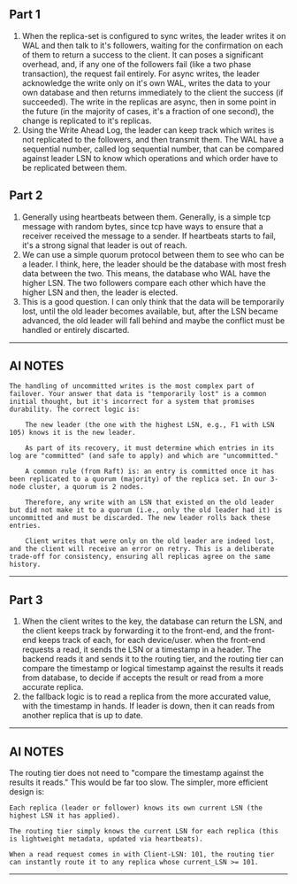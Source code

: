 ## Part 1

1. When the replica-set is configured to sync writes, the leader writes it on WAL and then talk to it's followers, waiting for the confirmation on each of them to return a success to the client. It can poses a significant overhead, and, if any one of the followers fail (like a two phase transaction), the request fail entirely. For async writes, the leader acknowledge the write only on it's own WAL, writes the data to your own database and then returns immediately to the client the success (if succeeded). The write in the replicas are async, then in some point in the future (in the majority of cases, it's a fraction of one second), the change is replicated to it's replicas.
2. Using the Write Ahead Log, the leader can keep track which writes is not replicated to the followers, and then transmit them. The WAL have a sequential number, called log sequential number, that can be compared against leader LSN to know which operations and which order have to be replicated between them.

## Part 2

1. Generally using heartbeats between them. Generally, is a simple tcp message with random bytes, since tcp have ways to ensure that a receiver received the message to a sender. If heartbeats starts to fail, it's a strong signal that leader is out of reach.
2. We can use a simple quorum protocol between them to see who can be a leader. I think, here, the leader should be the database with most fresh data between the two. This means, the database who WAL have the higher LSN. The two followers compare each other which have the higher LSN and then, the leader is elected.
3. This is a good question. I can only think that the data will be temporarily lost, until the old leader becomes available, but, after the LSN became advanced, the old leader will fall behind and maybe the conflict must be handled or entirely discarted.

---

## AI NOTES

    The handling of uncommitted writes is the most complex part of failover. Your answer that data is "temporarily lost" is a common initial thought, but it's incorrect for a system that promises durability. The correct logic is:

        The new leader (the one with the highest LSN, e.g., F1 with LSN 105) knows it is the new leader.

        As part of its recovery, it must determine which entries in its log are "committed" (and safe to apply) and which are "uncommitted."

        A common rule (from Raft) is: an entry is committed once it has been replicated to a quorum (majority) of the replica set. In our 3-node cluster, a quorum is 2 nodes.

        Therefore, any write with an LSN that existed on the old leader but did not make it to a quorum (i.e., only the old leader had it) is uncommitted and must be discarded. The new leader rolls back these entries.

        Client writes that were only on the old leader are indeed lost, and the client will receive an error on retry. This is a deliberate trade-off for consistency, ensuring all replicas agree on the same history.

---

## Part 3

1. When the client writes to the key, the database can return the LSN, and the client keeps track by forwarding it to the front-end, and the front-end keeps track of each, for each device/user. when the front-end requests a read, it sends the LSN or a timestamp in a header. The backend reads it and sends it to the routing tier, and the routing tier can compare the timestamp or logical timestamp against the results it reads from database, to decide if accepts the result or read from a more accurate replica.
2. the fallback logic is to read a replica from the more accurated value, with the timestamp in hands. If leader is down, then it can reads from another replica that is up to date.

---

## AI NOTES

The routing tier does not need to "compare the timestamp against the results it reads." This would be far too slow. The simpler, more efficient design is:

    Each replica (leader or follower) knows its own current LSN (the highest LSN it has applied).

    The routing tier simply knows the current LSN for each replica (this is lightweight metadata, updated via heartbeats).

    When a read request comes in with Client-LSN: 101, the routing tier can instantly route it to any replica whose current_LSN >= 101.

---
